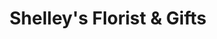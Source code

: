 ---
title: "Shelley's Florist & Gifts"
url: /jeffersonville/shelleys-florist-und-gifts/
shop: Blumen
---
